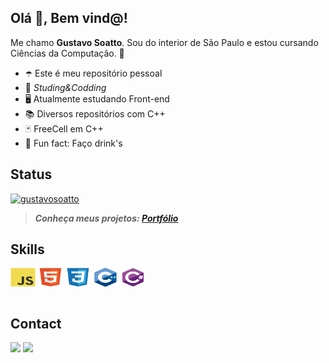 ## Olá :wave:, Bem vind@!

Me chamo **Gustavo Soatto**. Sou do interior de São Paulo e estou cursando Ciências da Computação. 🏫

- ☂️ Este é meu repositório pessoal
- 🌱 _Studing&Codding_
- 🖥️ Atualmente estudando Front-end
- 📚 Diversos repositórios com C++
- 🃏 FreeCell em C++
- 🍹 Fun fact: Faço drink's 

## Status

[![gustavosoatto](https://github-readme-stats.vercel.app/api/top-langs/?username=gustavosoatto&layout=compact&theme=dracula)](https://github.com/anuraghazra/github-readme-stats)

> ***Conheça meus projetos: [Portfólio](https://gustavosoatto.github.io/Projeto-Pessoal/)***

## Skills

<div style="display: inline_block">
  <img align="center" alt="Javascript" height="30" width="40" src="https://raw.githubusercontent.com/devicons/devicon/master/icons/javascript/javascript-original.svg">
  <img align="center" alt="HTML" height="30" width="40" src="https://raw.githubusercontent.com/devicons/devicon/master/icons/html5/html5-original.svg">
  <img align="center" alt="CSS" height="30" width="40" src="https://raw.githubusercontent.com/devicons/devicon/master/icons/css3/css3-original.svg">
  <img align="center" alt="C-sharp" height="30" width="40" src="https://raw.githubusercontent.com/devicons/devicon/master/icons/cplusplus/cplusplus-original.svg">
  <img align="center" alt="C++" height="30" width="40" src="https://raw.githubusercontent.com/devicons/devicon/master/icons/csharp/csharp-original.svg">
</div>
<br />

## Contact
  
<div> 
  <a href="mailto:gustavo.soato@gmail.com" target="_blank"><img src="https://img.shields.io/badge/-Gmail-%23333?style=for-the-badge&logo=gmail&logoColor=red"></a>
  <a href="https://www.linkedin.com/in/gustavo-soatto" target="_blank"><img src="https://img.shields.io/badge/-LinkedIn-%230077B5?style=for-the-badge&logo=linkedin&logoColor=white"></a> 
</div>
